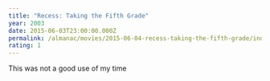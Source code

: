 ```yaml
---
title: "Recess: Taking the Fifth Grade"
year: 2003
date: 2015-06-03T23:00:00.000Z
permalink: /almanac/movies/2015-06-04-recess-taking-the-fifth-grade/index.html
rating: 1
---
```


 This was not a good use of my time
